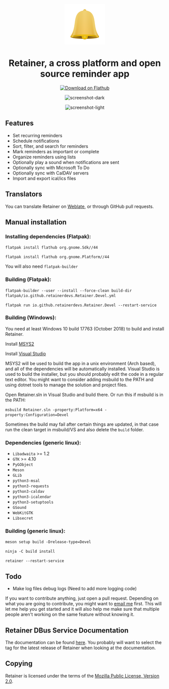 <div align="center">

<img src="io.github.retainerdevs.Retainer.png" width="128" height="128" alt="Retainer"/>

# Retainer, a cross platform and open source reminder app

<a href="https://flathub.org/apps/details/io.github.dgsasha.Remembrance">
    <img src="https://flathub.org/assets/badges/flathub-badge-i-en.png" width="300" height="100" alt="Download on Flathub"/>
</a>

![screenshot-dark](screenshot-dark.png)

![screenshot-light](screenshot-light.png)

</div>

## Features
- Set recurring reminders
- Schedule notifications
- Sort, filter, and search for reminders
- Mark reminders as important or complete
- Organize reminders using lists
- Optionally play a sound when notifications are sent
- Optionally sync with Microsoft To Do
- Optionally sync with CalDAV servers
- Import and export ical/ics files

## Translators
You can translate Retainer on [Weblate](https://hosted.weblate.org/engage/reminders/), or through GitHub pull requests.

## Manual installation

### Installing dependencies (Flatpak):
```
flatpak install flathub org.gnome.Sdk//44
```
```
flatpak install flathub org.gnome.Platform//44
```
You will also need `flatpak-builder`

### Building (Flatpak):
```
flatpak-builder --user --install --force-clean build-dir flatpak/io.github.retainerdevs.Retainer.Devel.yml
```
```
flatpak run io.github.retainerdevs.Retainer.Devel --restart-service
```

### Building (Windows):
You need at least Windows 10 build 17763 (October 2018) to build and install Retainer.

Install [MSYS2](https://www.msys2.org/)

Install [Visual Studio](https://visualstudio.microsoft.com/)

MSYS2 will be used to build the app in a unix environment (Arch based), and all of the dependencies will be automatically installed. Visual Studio is used to build the installer, but you should probably edit the code in a regular text editor. You might want to consider adding msbuild to the PATH and using dotnet tools to manage the solution and project files.

Open Retainer.sln in Visual Studio and build there. Or run this if msbuild is in the PATH:

```
msbuild Retainer.sln -property:Platform=x64 -property:Configuration=Devel
```

Sometimes the build may fail after certain things are updated, in that case run the clean target in msbuild/VS and also delete the `build` folder.

### Dependencies (generic linux):
- `Libadwaita` >= 1.2
- `GTK` >= 4.10
- `PyGObject`
- `Meson`
- `GLib`
- `python3-msal`
- `python3-requests`
- `python3-caldav`
- `python3-icalendar`
- `python3-setuptools`
- `GSound`
- `WebKitGTK`
- `Libsecret`

### Building (generic linux):
```
meson setup build -Drelease-type=Devel
```
```
ninja -C build install
```
```
retainer --restart-service
```

## Todo
- Make log files debug logs (Need to add more logging code)

If you want to contribute anything, just open a pull request. Depending on what you are going to contribute, you might want to [email me](mailto:dgsasha04@gmail.com) first. This will let me help you get started and it will also help me make sure that multiple people aren't working on the same feature without knowing it.

## Retainer DBus Service Documentation
The documentation can be found [here](RETAINER_SERVICE.md). You probably will want to select the tag for the latest release of Retainer when looking at the documentation.

## Copying
Retainer is licensed under the terms of the [Mozilla Public License, Version 2.0](https://www.mozilla.org/en-US/MPL/2.0/).
